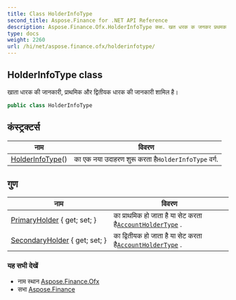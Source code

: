 ```yaml
---
title: Class HolderInfoType
second_title: Aspose.Finance for .NET API Reference
description: Aspose.Finance.Ofx.HolderInfoType कक्ष. खत धरक क जनकर प्रथमक और द्वतयक धरक क जनकर शमल है
type: docs
weight: 2260
url: /hi/net/aspose.finance.ofx/holderinfotype/
---
```

## HolderInfoType class

खाता धारक की जानकारी, प्राथमिक और द्वितीयक धारक की जानकारी शामिल है।

```csharp
public class HolderInfoType
```

## कंस्ट्रक्टर्स

| नाम | विवरण |
| --- | --- |
| [HolderInfoType](holderinfotype/)() | का एक नया उदाहरण शुरू करता है`HolderInfoType` वर्ग. |

## गुण

| नाम | विवरण |
| --- | --- |
| [PrimaryHolder](../../aspose.finance.ofx/holderinfotype/primaryholder/) { get; set; } | का प्राथमिक हो जाता है या सेट करता है[`AccountHolderType`](../accountholdertype/) . |
| [SecondaryHolder](../../aspose.finance.ofx/holderinfotype/secondaryholder/) { get; set; } | का द्वितीयक हो जाता है या सेट करता है[`AccountHolderType`](../accountholdertype/) . |

### यह सभी देखें

* नाम स्थान [Aspose.Finance.Ofx](../../aspose.finance.ofx/)
* सभा [Aspose.Finance](../../)


